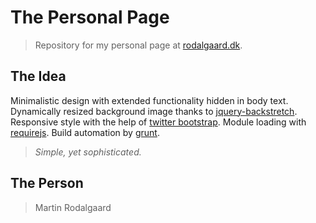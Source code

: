# The Personal Page

> Repository for my personal page at [rodalgaard.dk](http://rodalgaard.dk).

## The Idea

Minimalistic design with extended functionality hidden in body text.
Dynamically resized background image thanks to [jquery-backstretch](https://github.com/srobbin/jquery-backstretch).
Responsive style with the help of [twitter bootstrap](https://github.com/twbs/bootstrap).
Module loading with [requirejs](http://requirejs.org/).
Build automation by [grunt](https://github.com/gruntjs/grunt).

> _Simple, yet sophisticated._

## The Person

> Martin Rodalgaard
